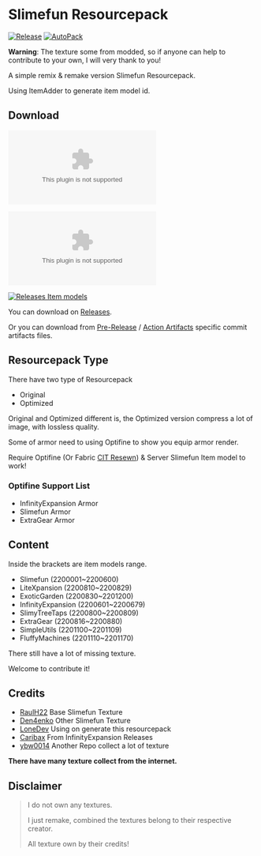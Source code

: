 # Slimefun Resourcepack

[![Release](https://img.shields.io/github/v/release/xMikux/Slimefun-Resourcepack?style=flat-square)](https://github.com/xMikux/Slimefun-Resourcepack/releases)
[![AutoPack](https://img.shields.io/github/workflow/status/xMikux/Slimefun-Resourcepack/AutoPack?style=flat-square)](https://github.com/xMikux/Slimefun-Resourcepack/actions/workflows/AutoPack.yml)

**Warning**: The texture some from modded, so if anyone can help to contribute to your own, I will very thank to you!

A simple remix & remake version Slimefun Resourcepack.

Using ItemAdder to generate item model id.

## Download

[![Releases Downloads Original](https://img.shields.io/github/downloads/xMikux/Slimefun-Resourcepack/latest/Slimefun-ResourcePack-Original.zip?style=flat-square)](https://github.com/xMikux/Slimefun-Resourcepack/releases/latest)

[![Releases Downloads Optimized](https://img.shields.io/github/downloads/xMikux/Slimefun-Resourcepack/latest/Slimefun-ResourcePack-Optimized.zip?style=flat-square)](https://github.com/xMikux/Slimefun-Resourcepack/releases/latest)

[![Releases Item models](https://img.shields.io/github/downloads/xMikux/Slimefun-Resourcepack/latest/item-models.yml?style=flat-square)](https://github.com/xMikux/Slimefun-Resourcepack/releases/latest)

You can download on [Releases](https://github.com/xMikux/Slimefun-Resourcepack/releases).

Or you can download from [Pre-Release](https://github.com/xMikux/Slimefun-Resourcepack/releases/tag/latest) / [Action Artifacts](https://github.com/xMikux/Slimefun-Resourcepack/actions) specific commit artifacts files.

## Resourcepack Type

There have two type of Resourcepack

* Original
* Optimized

Original and Optimized different is, the Optimized version compress a lot of image, with lossless quality.

Some of armor need to using Optifine to show you equip armor render.

Require Optifine (Or Fabric [CIT Resewn](https://modrinth.com/mod/cit-resewn)) & Server Slimefun Item model to work!

### Optifine Support List

* InfinityExpansion Armor
* Slimefun Armor
* ExtraGear Armor

## Content

Inside the brackets are item models range.

* Slimefun (2200001~2200600)
* LiteXpansion (2200810~2200829)
* ExoticGarden (2200830~2201200)
* InfinityExpansion (2200601~2200679)
* SlimyTreeTaps (2200800~2200809)
* ExtraGear (2200816~2200880)
* SimpleUtils (2201100~2201109)
* FluffyMachines (2201110~2201170)

There still have a lot of missing texture.

Welcome to contribute it!

## Credits

* [RaulH22](https://www.planetminecraft.com/texture-pack/slimefun-texture-by-raulh22/) Base Slimefun Texture
* [Den4enko](https://github.com/Den4enko/Slimefun-Resourcepack) Other Slimefun Texture
* [LoneDev](https://www.spigotmc.org/resources/addon-slimefun4-textures-for-itemsadder.83877/) Using on generate this resourcepack
* [Caribax](https://github.com/Mooy1/InfinityExpansion/releases/tag/v1) From InfinityExpansion Releases
* [ybw0014](https://gzss.link/sf-texture) Another Repo collect a lot of texture

**There have many texture collect from the internet.**

## Disclaimer

> I do not own any textures.
>
> I just remake, combined the textures belong to their respective creator.
>
> All texture own by their credits!

